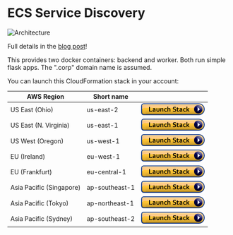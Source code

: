 # ECS Service Discovery

![Architecture](https://github.com/ranman/ecs-service-discovery-demo/raw/master/backend/static/sd.png)

Full details in the [blog post](https://aws.amazon.com/blogs/aws/amazon-ecs-service-discovery/)!

This provides two docker containers: backend and worker. Both run simple flask apps. The ".corp" domain name is assumed.

You can launch this CloudFormation stack in your account:

| AWS Region | Short name | | 
| -- | -- | -- |
| US East (Ohio) | us-east-2 | [![cloudformation-launch-button](images/cloudformation-launch-stack.png)](https://console.aws.amazon.com/cloudformation/home?region=us-east-2#/stacks/new?stackName=ecs-sd-demo&templateURL=https://s3-eu-west-1.amazonaws.com/pjlewis-aws-ecs-service-discovery-demo/master.yaml) |
| US East (N. Virginia) | us-east-1 | [![cloudformation-launch-button](images/cloudformation-launch-stack.png)](https://console.aws.amazon.com/cloudformation/home?region=us-east-1#/stacks/new?stackName=ecs-sd-demo&templateURL=https://s3-eu-west-1.amazonaws.com/pjlewis-aws-ecs-service-discovery-demo/master.yaml) |
| US West (Oregon) | us-west-1 | [![cloudformation-launch-button](images/cloudformation-launch-stack.png)](https://console.aws.amazon.com/cloudformation/home?region=us-west-1#/stacks/new?stackName=ecs-sd-demo&templateURL=https://s3-eu-west-1.amazonaws.com/pjlewis-aws-ecs-service-discovery-demo/master.yaml) |
| EU (Ireland) | eu-west-1 | [![cloudformation-launch-button](images/cloudformation-launch-stack.png)](https://console.aws.amazon.com/cloudformation/home?region=eu-west-1#/stacks/new?stackName=ecs-sd-demo&templateURL=https://s3-eu-west-1.amazonaws.com/pjlewis-aws-ecs-service-discovery-demo/master.yaml) |
| EU (Frankfurt) | eu-central-1 | [![cloudformation-launch-button](images/cloudformation-launch-stack.png)](https://console.aws.amazon.com/cloudformation/home?region=eu-central-1#/stacks/new?stackName=ecs-sd-demo&templateURL=https://s3-eu-west-1.amazonaws.com/pjlewis-aws-ecs-service-discovery-demo/master.yaml) |
| Asia Pacific (Singapore) | ap-southeast-1 | [![cloudformation-launch-button](images/cloudformation-launch-stack.png)](https://console.aws.amazon.com/cloudformation/home?region=ap-southeast-1#/stacks/new?stackName=ecs-sd-demo&templateURL=https://s3-eu-west-1.amazonaws.com/pjlewis-aws-ecs-service-discovery-demo/master.yaml) |
| Asia Pacific (Tokyo) | ap-northeast-1 | [![cloudformation-launch-button](images/cloudformation-launch-stack.png)](https://console.aws.amazon.com/cloudformation/home?region=ap-northeast-1#/stacks/new?stackName=ecs-sd-demo&templateURL=https://s3-eu-west-1.amazonaws.com/pjlewis-aws-ecs-service-discovery-demo/master.yaml) |
| Asia Pacific (Sydney) | ap-southeast-2 | [![cloudformation-launch-button](images/cloudformation-launch-stack.png)](https://console.aws.amazon.com/cloudformation/home?region=ap-southeast-2#/stacks/new?stackName=ecs-sd-demo&templateURL=https://s3-eu-west-1.amazonaws.com/pjlewis-aws-ecs-service-discovery-demo/master.yaml) |
